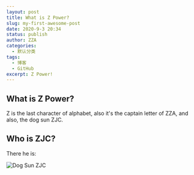 ```yaml
---
layout: post
title: What is Z Power?
slug: my-first-awesome-post
date: 2020-9-3 20:34
status: publish
author: ZZA
categories: 
  - 默认分类
tags: 
  - 博客
  - GitHub
excerpt: Z Power!
---
```


## What is Z Power?

Z is the last character of alphabet, also it's the captain letter of ZZA, and also, the dog sun ZJC.

## Who is ZJC?

There he is:

![Dog Sun ZJC](https://i.loli.net/2020/09/03/uIKn5Dmp2Bil9Z3.jpg)

